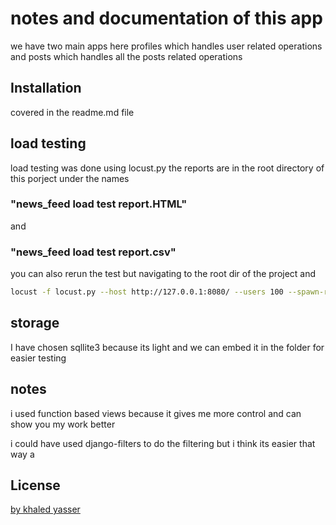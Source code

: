 # notes and documentation of this app

we have two main apps here profiles which handles user related operations
and posts which handles all the posts related operations 

## Installation

covered in the readme.md file 

## load testing 
load testing was done using locust.py the reports are in the root directory of this porject under the names 
### "news_feed load test report.HTML" 
and 
### "news_feed load test report.csv"

you can also rerun the test but navigating to the root dir of the project and 

```bash
locust -f locust.py --host http://127.0.0.1:8080/ --users 100 --spawn-rate 50
```

## storage

I have chosen sqllite3 because its light and we can embed it in the folder  for easier testing 

## notes 
i used function based views  because it gives me more control and can show you my work better 

i could have used django-filters to do the filtering but i think its easier that way a

## License
[by khaled yasser](kikokhaled.u@gmail.com)